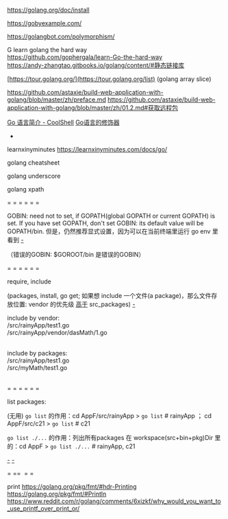 
https://golang.org/doc/install

https://gobyexample.com/

https://golangbot.com/polymorphism/

G learn golang the hard way <br>
https://github.com/gophergala/learn-Go-the-hard-way <br>
https://andy-zhangtao.gitbooks.io/golang/content/#静态链接库 <br>

[https://tour.golang.org/](https://tour.golang.org/list) (golang array slice)

https://github.com/astaxie/build-web-application-with-golang/blob/master/zh/preface.md
https://github.com/astaxie/build-web-application-with-golang/blob/master/zh/01.2.md#获取远程包

[Go 语言简介 - CoolShell](https://coolshell.cn/articles/8460.html)
[Go语言的修饰器](https://coolshell.cn/articles/17929.html)

-

learnxinyminutes
https://learnxinyminutes.com/docs/go/

golang cheatsheet

golang underscore

golang xpath


= = = = = =

GOBIN: need not to set, if GOPATH(global GOPATH or current GOPATH) is set. If you have set GOPATH, don't set GOBIN: its default value will be GOPATH/bin. 但是，仍然推荐显式设置，因为可以在当前终端里运行 go env 里看到 [-](https://stackoverflow.com/questions/40067997/how-set-gobin-automatically)

（错误的GOBIN: $GOROOT/bin 是错误的GOBIN）

= = = = = =

require, include

(packages, install, go get; 如果想 include 一个文件(a package)，那么文件存放位置: vendor 的优先级 [高](#vendorDirCanShadowSrcPackages)[于](https://golang.org/cmd/go/#hdr-Vendor_Directories) src_packages) [-](https://golang.org/cmd/go/#hdr-Download_and_install_packages_and_dependencies)

include by vendor: <br>
/src/rainyApp/test1.go <br>
/src/rainyApp/vendor/dasMath/1.go <br><br>

include by packages: <br>
/src/rainyApp/test1.go <br>
/src/myMath/test1.go <br><br>

= = = = = =

list packages:

(无用) `go list` 的作用：cd AppF/src/rainyApp > `go list` # rainyApp ； cd AppF/src/c21 > `go list` # c21

`go list ./...` 的作用：列出所有packages 在 workspace(src+bin+pkg)Dir 里的：cd AppF > `go list ./...` # rainyApp, c21

[-](https://stackoverflow.com/questions/28166249/how-to-list-installed-go-packages) [-](http://www.techietown.info/2017/02/list-installed-packages-gogolang/)

= ==  = =

print
https://golang.org/pkg/fmt/#hdr-Printing
https://golang.org/pkg/fmt/#Println
https://www.reddit.com/r/golang/comments/6xizkf/why_would_you_want_to_use_printf_over_print_or/

